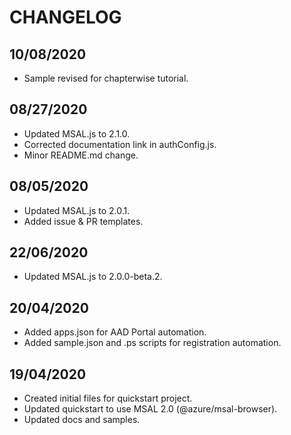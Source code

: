 # CHANGELOG

## 10/08/2020

- Sample revised for chapterwise tutorial.

## 08/27/2020

- Updated MSAL.js to 2.1.0.
- Corrected documentation link in authConfig.js.
- Minor README.md change.

## 08/05/2020

- Updated MSAL.js to 2.0.1.
- Added issue & PR templates.

## 22/06/2020

- Updated MSAL.js to 2.0.0-beta.2.

## 20/04/2020

- Added apps.json for AAD Portal automation.
- Added sample.json and .ps scripts for registration automation.

## 19/04/2020

- Created initial files for quickstart project.
- Updated quickstart to use MSAL 2.0 (@azure/msal-browser).
- Updated docs and samples.
